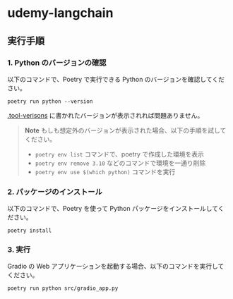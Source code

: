 # udemy-langchain

## 実行手順

### 1. Python のバージョンの確認

以下のコマンドで、Poetry で実行できる Python のバージョンを確認してください。

```console
poetry run python --version
```

[.tool-verisons](.tool-versions) に書かれたバージョンが表示されれば問題ありません。

> **Note**
> もしも想定外のバージョンが表示された場合、以下の手順を試してください。
>
> - `poetry env list` コマンドで、poetry で作成した環境を表示
> - `poetry env remove 3.10` などのコマンドで環境を一通り削除
> - `poetry env use $(which python)` コマンドを実行

### 2. パッケージのインストール

以下のコマンドで、Poetry を使って Python パッケージをインストールしてください。

```console
poetry install
```

### 3. 実行

Gradio の Web アプリケーションを起動する場合、以下のコマンドを実行してください。

```console
poetry run python src/gradio_app.py
```
